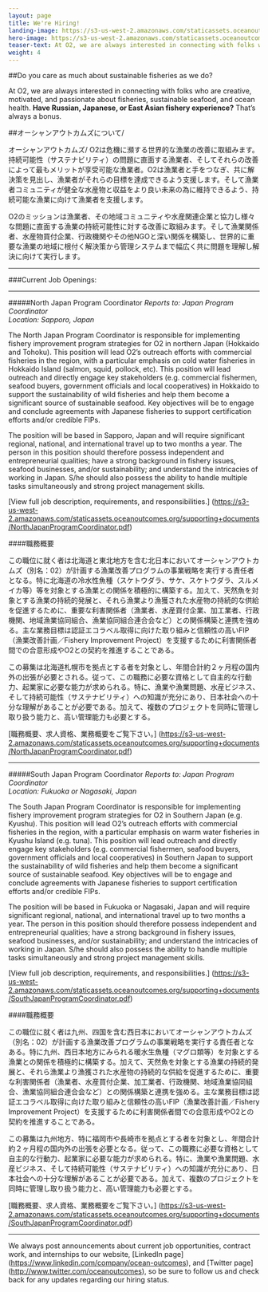 ```yaml
---
layout: page 
title: We're Hiring!
landing-image: https://s3-us-west-2.amazonaws.com/staticassets.oceanoutcomes.org/rollover+images/join-our-team-rollover.jpg
hero-image: https://s3-us-west-2.amazonaws.com/staticassets.oceanoutcomes.org/hero+photos/japan-coordinator-hires.jpg
teaser-text: At O2, we are always interested in connecting with folks who are creative, motivated, and passionate about fisheries, sustainable seafood, and ocean health.
weight: 4
---
```

##Do you care as much about sustainable fisheries as we do?

At O2, we are always interested in connecting with folks who are creative, motivated, and passionate about fisheries, sustainable seafood, and ocean health. **Have Russian, Japanese, or East Asian fishery experience?** That’s always a bonus.

##オーシャンアウトカムズについて/

オーシャンアウトカムズ/ O2は危機に瀕する世界的な漁業の改善に取組みます。持続可能性（サステナビリティ）の問題に直面する漁業者、そしてそれらの改善によって最もメリットが享受可能な漁業者。O2は漁業者と手をつなぎ、共に解決策を見出し、漁業者がそれらの目標を達成できるよう支援します。そして漁業者コミュニティが健全な水産物と収益をより良い未来の為に維持できるよう、持続可能な漁業に向けて漁業者を支援します。

O2のミッションは漁業者、その地域コミュニティや水産関連企業と協力し様々な問題に直面する漁業の持続可能性に対する改善に取組みます。そして漁業関係者、水産物買付企業、行政機関やその他NGOと深い関係を構築し、世界的に重要な漁業の地域に根付く解決策から管理システムまで幅広く共に問題を理解し解決に向けて実行します。
_____
###Current Job Openings:
_____
#####North Japan Program Coordinator
*Reports to: Japan Program Coordinator*  
*Location: Sapporo, Japan*

The North Japan Program Coordinator is responsible for implementing fishery improvement program strategies for O2 in northern Japan (Hokkaido and Tohoku). This position will lead O2’s outreach efforts with commercial fisheries in the region, with a particular emphasis on cold water fisheries in Hokkaido Island (salmon, squid, pollock, etc). This position will lead outreach and directly engage key stakeholders (e.g. commercial fishermen, seafood buyers, government officials and local cooperatives) in Hokkaido to support the sustainability of wild fisheries and help them become a significant source of sustainable seafood. Key objectives will be to engage and conclude agreements with Japanese fisheries to support certification efforts and/or credible FIPs.

The position will be based in Sapporo, Japan and will require significant regional, national, and international travel up to two months a year. The person in this position should therefore possess independent and entrepreneurial qualities; have a strong background in fishery issues, seafood businesses, and/or sustainability; and understand the intricacies of working in Japan. S/he should also possess the ability to handle multiple tasks simultaneously and strong project management skills.

[View full job description, requirements, and responsibilities.] (https://s3-us-west-2.amazonaws.com/staticassets.oceanoutcomes.org/supporting+documents/NorthJapanProgramCoordinator.pdf)

####職務概要  


この職位に就く者は北海道と東北地方を含む北日本においてオーシャンアウトカムズ（別名：02）が計画する漁業改善プログラムの事業戦略を実行する責任者となる。特に北海道の冷水性魚種（スケトウダラ、サケ、スケトウダラ、スルメイカ等）等を対象とする漁業との関係を積極的に構築する。加えて、天然魚を対象とする漁業の持続的発展と、それら漁業より漁獲された水産物の持続的な供給を促進するために、重要な利害関係者（漁業者、水産買付企業、加工業者、行政機関、地域漁業協同組合、漁業協同組合連合会など）との関係構築と連携を強める。主な業務目標は認証エコラベル取得に向けた取り組みと信頼性の高いFIP（漁業改善計画／Fishery Improvement Project）を支援するために利害関係者間での合意形成やO2との契約を推進することである。

この募集は北海道札幌市を拠点とする者を対象とし、年間合計約２ヶ月程の国内外の出張が必要とされる。従って、この職務に必要な資格として自主的な行動力、起業家に必要な能力が求められる。特に、漁業や漁業問題、水産ビジネス、そして持続可能性（サステナビリティ）への知識が充分にあり、日本社会への十分な理解があることが必要である。加えて、複数のプロジェクトを同時に管理し取り扱う能力と、高い管理能力も必要とする。

[職務概要、求人資格、業務概要をご覧下さい。] (https://s3-us-west-2.amazonaws.com/staticassets.oceanoutcomes.org/supporting+documents/NorthJapanProgramCoordinator.pdf)
_____

#####South Japan Program Coordinator
*Reports to: Japan Program Coordinator*  
*Location: Fukuoka or Nagasaki, Japan*

The South Japan Program Coordinator is responsible for implementing fishery improvement program strategies for O2 in Southern Japan (e.g. Kyushu). This position will lead O2’s outreach efforts with commercial fisheries in the region, with a particular emphasis on warm water fisheries in Kyushu Island (e.g. tuna). This position will lead outreach and directly engage key stakeholders (e.g. commercial fishermen, seafood buyers, government officials and local cooperatives) in Southern Japan to support the sustainability of wild fisheries and help them become a significant source of sustainable seafood. Key objectives will be to engage and conclude agreements with Japanese fisheries to support certification efforts and/or credible FIPs.

The position will be based in Fukuoka or Nagasaki, Japan and will require significant regional, national, and international travel up to two months a year. The person in this position should therefore possess independent and entrepreneurial qualities; have a strong background in fishery issues, seafood businesses, and/or sustainability; and understand the intricacies of working in Japan. S/he should also possess the ability to handle multiple tasks simultaneously and strong project management skills.

[View full job description, requirements, and responsibilities.] (https://s3-us-west-2.amazonaws.com/staticassets.oceanoutcomes.org/supporting+documents/SouthJapanProgramCoordinator.pdf)

####職務概要  


この職位に就く者は九州、四国を含む西日本においてオーシャンアウトカムズ（別名：02）が計画する漁業改善プログラムの事業戦略を実行する責任者となある。特に九州、西日本地方にみられる暖水生魚種（マグロ類等）を対象とする漁業との関係を積極的に構築する。加えて、天然魚を対象とする漁業の持続的発展と、それら漁業より漁獲された水産物の持続的な供給を促進するために、重要な利害関係者（漁業者、水産買付企業、加工業者、行政機関、地域漁業協同組合、漁業協同組合連合会など）との関係構築と連携を強める。主な業務目標は認証エコラベル取得に向けた取り組みと信頼性の高いFIP（漁業改善計画／Fishery Improvement Project）を支援するために利害関係者間での合意形成やO2との契約を推進することである。
 
この募集は九州地方、特に福岡市や長崎市を拠点とする者を対象とし、年間合計約２ヶ月程の国内外の出張を必要となる。従って、この職務に必要な資格として自主的な行動力、起業家に必要な能力が求められる。特に、漁業や漁業問題、水産ビジネス、そして持続可能性（サステナビリティ）への知識が充分にあり、日本社会への十分な理解があることが必要である。加えて、複数のプロジェクトを同時に管理し取り扱う能力と、高い管理能力も必要とする。

[職務概要、求人資格、業務概要をご覧下さい。] (https://s3-us-west-2.amazonaws.com/staticassets.oceanoutcomes.org/supporting+documents/SouthJapanProgramCoordinator.pdf)
_____
We always post announcements about current job opportunities, contract work, and internships to our website, [LinkedIn page] (https://www.linkedin.com/company/ocean-outcomes), and [Twitter page] (http://www.twitter.com/oceanoutcomes), so be sure to follow us and check back for any updates regarding our hiring status.
